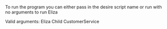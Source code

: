 To run the program you can either pass in the desire script name or run with no arguments to run Eliza

Valid arguments:
Eliza
Child
CustomerService